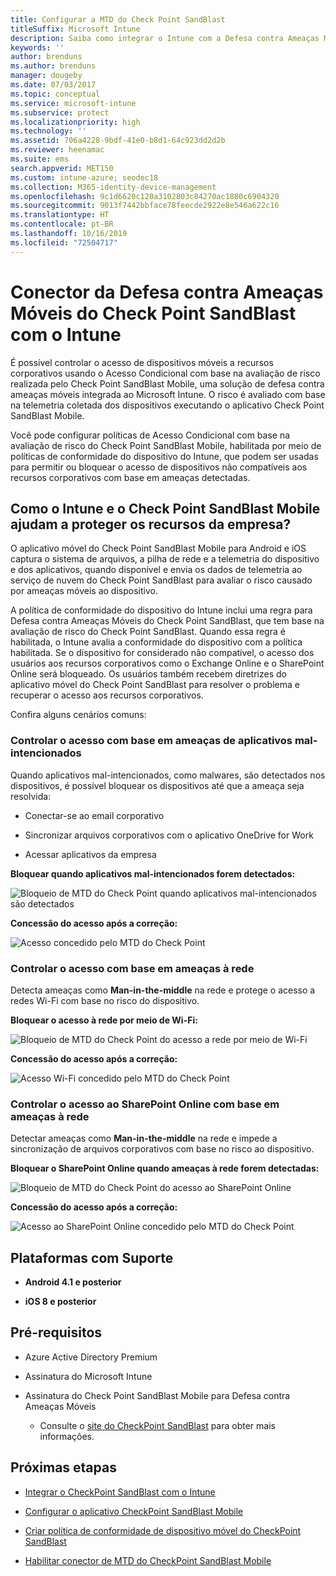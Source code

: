 ```yaml
---
title: Configurar a MTD do Check Point SandBlast
titleSuffix: Microsoft Intune
description: Saiba como integrar o Intune com a Defesa contra Ameaças Móveis do Check Point SandBlast para controlar o acesso de dispositivos móveis aos recursos corporativos.
keywords: ''
author: brenduns
ms.author: brenduns
manager: dougeby
ms.date: 07/03/2017
ms.topic: conceptual
ms.service: microsoft-intune
ms.subservice: protect
ms.localizationpriority: high
ms.technology: ''
ms.assetid: 706a4228-9bdf-41e0-b8d1-64c923dd2d2b
ms.reviewer: heenamac
ms.suite: ems
search.appverid: MET150
ms.custom: intune-azure; seodec18
ms.collection: M365-identity-device-management
ms.openlocfilehash: 9c1d6620c120a3102803c84270ac1880c6904320
ms.sourcegitcommit: 9013f7442bbface78feecde2922e8e546a622c16
ms.translationtype: HT
ms.contentlocale: pt-BR
ms.lasthandoff: 10/16/2019
ms.locfileid: "72504717"
---
```

# <a name="check-point-sandblast-mobile-threat-defense-connector-with-intune"></a>Conector da Defesa contra Ameaças Móveis do Check Point SandBlast com o Intune

É possível controlar o acesso de dispositivos móveis a recursos corporativos usando o Acesso Condicional com base na avaliação de risco realizada pelo Check Point SandBlast Mobile, uma solução de defesa contra ameaças móveis integrada ao Microsoft Intune. O risco é avaliado com base na telemetria coletada dos dispositivos executando o aplicativo Check Point SandBlast Mobile.

Você pode configurar políticas de Acesso Condicional com base na avaliação de risco do Check Point SandBlast Mobile, habilitada por meio de políticas de conformidade do dispositivo do Intune, que podem ser usadas para permitir ou bloquear o acesso de dispositivos não compatíveis aos recursos corporativos com base em ameaças detectadas.

## <a name="how-do-intune-and-check-point-sandblast-mobile-help-protect-your-company-resources"></a>Como o Intune e o Check Point SandBlast Mobile ajudam a proteger os recursos da empresa?

O aplicativo móvel do Check Point SandBlast Mobile para Android e iOS captura o sistema de arquivos, a pilha de rede e a telemetria do dispositivo e dos aplicativos, quando disponível e envia os dados de telemetria ao serviço de nuvem do Check Point SandBlast para avaliar o risco causado por ameaças móveis ao dispositivo.

A política de conformidade do dispositivo do Intune inclui uma regra para Defesa contra Ameaças Móveis do Check Point SandBlast, que tem base na avaliação de risco do Check Point SandBlast. Quando essa regra é habilitada, o Intune avalia a conformidade do dispositivo com a política habilitada. Se o dispositivo for considerado não compatível, o acesso dos usuários aos recursos corporativos como o Exchange Online e o SharePoint Online será bloqueado. Os usuários também recebem diretrizes do aplicativo móvel do Check Point SandBlast para resolver o problema e recuperar o acesso aos recursos corporativos.

<!-- ## Sample scenarios 
closing syntax for comment above is missing. Please insert closing syntax at intended location. -->

Confira alguns cenários comuns:

### <a name="control-access-based-on-threats-from-malicious-apps"></a>Controlar o acesso com base em ameaças de aplicativos mal-intencionados

Quando aplicativos mal-intencionados, como malwares, são detectados nos dispositivos, é possível bloquear os dispositivos até que a ameaça seja resolvida:

- Conectar-se ao email corporativo

- Sincronizar arquivos corporativos com o aplicativo OneDrive for Work

- Acessar aplicativos da empresa

**Bloquear quando aplicativos mal-intencionados forem detectados:**

![Bloqueio de MTD do Check Point quando aplicativos mal-intencionados são detectados](./media/checkpoint-sandblast-mobile-mobile-threat-defense-connector/checkpoint-MTD-2.PNG)

**Concessão do acesso após a correção:**

![Acesso concedido pelo MTD do Check Point](./media/checkpoint-sandblast-mobile-mobile-threat-defense-connector/checkpoint-MTD-3.PNG)

### <a name="control-access-based-on-threat-to-network"></a>Controlar o acesso com base em ameaças à rede

Detecta ameaças como **Man-in-the-middle** na rede e protege o acesso a redes Wi-Fi com base no risco do dispositivo.

**Bloquear o acesso à rede por meio de Wi-Fi:**

![Bloqueio de MTD do Check Point do acesso a rede por meio de Wi-Fi](./media/checkpoint-sandblast-mobile-mobile-threat-defense-connector/checkpoint-MTD-4.PNG)

**Concessão do acesso após a correção:**

![Acesso Wi-Fi concedido pelo MTD do Check Point](./media/checkpoint-sandblast-mobile-mobile-threat-defense-connector/checkpoint-MTD-5.PNG)

### <a name="control-access-to-sharepoint-online-based-on-threat-to-network"></a>Controlar o acesso ao SharePoint Online com base em ameaças à rede

Detectar ameaças como **Man-in-the-middle** na rede e impede a sincronização de arquivos corporativos com base no risco ao dispositivo.

**Bloquear o SharePoint Online quando ameaças à rede forem detectadas:**

![Bloqueio de MTD do Check Point do acesso ao SharePoint Online](./media/checkpoint-sandblast-mobile-mobile-threat-defense-connector/checkpoint-MTD-6.PNG)

**Concessão do acesso após a correção:**

![Acesso ao SharePoint Online concedido pelo MTD do Check Point](./media/checkpoint-sandblast-mobile-mobile-threat-defense-connector/checkpoint-MTD-7.PNG)

## <a name="supported-platforms"></a>Plataformas com Suporte

- **Android 4.1 e posterior**

- **iOS 8 e posterior**

## <a name="pre-requisites"></a>Pré-requisitos

- Azure Active Directory Premium

- Assinatura do Microsoft Intune

- Assinatura do Check Point SandBlast Mobile para Defesa contra Ameaças Móveis
  - Consulte o [site do CheckPoint SandBlast](https://www.checkpoint.com/) para obter mais informações.

## <a name="next-steps"></a>Próximas etapas

- [Integrar o CheckPoint SandBlast com o Intune](checkpoint-sandblast-mobile-mtd-connector-integration.md)

- [Configurar o aplicativo CheckPoint SandBlast Mobile](mtd-apps-ios-app-configuration-policy-add-assign.md)

- [Criar política de conformidade de dispositivo móvel do CheckPoint SandBlast](mtd-device-compliance-policy-create.md)

- [Habilitar conector de MTD do CheckPoint SandBlast Mobile](mtd-connector-enable.md)
